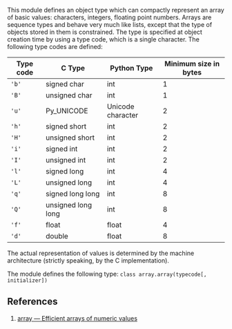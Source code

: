 This module defines an object type which can compactly represent an array of basic values: characters, integers, floating point numbers. Arrays are sequence types and behave very much like lists, except that the type of objects stored in them is constrained. The type is specified at object creation time by using a type code, which is a single character. The following type codes are defined:

| Type code | C Type | Python Type | Minimum size in bytes |
| --- | --- | --- | --- |
| `'b'` | signed char | int | 1 |
| `'B'` | unsigned char | int | 1 |
| `'u'` | Py_UNICODE | Unicode character | 2 |
| `'h'` | signed short | int | 2 |
| `'H'` | unsigned short | int | 2 |
| `'i'` | signed int | int | 2 |
| `'I'` | unsigned int | int | 2 |
| `'l'` | signed long | int | 4 |
| `'L'` | unsigned long | int | 4 |
| `'q'` | signed long long | int | 8 |
| `'Q'` | unsigned long long | int | 8 |
| `'f'` | float | float | 4 |
| `'d'` | double | float | 8 |

The actual representation of values is determined by the machine architecture (strictly speaking, by the C implementation).

The module defines the following type: `class array.array(typecode[, initializer])`

## References

1. [array — Efficient arrays of numeric values](https://docs.python.org/3.7/library/array.html)
